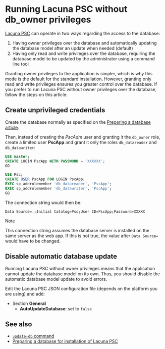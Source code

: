 ﻿# Running Lacuna PSC without db_owner privileges

[Lacuna PSC](../index.md) can operate in two ways regarding the access to the database:

1. Having owner privileges over the database and automatically updating the database model after an update when needed (default)
1. Having only read and write privileges over the database, requiring the database model to be updated by the administrator using a command line tool

Granting owner privileges to the application is simpler, which is why this mode is the default for the standard installation. However, granting only read and
write privileges ensures you greater control over the database. If you prefer to run Lacuna PSC without owner privileges over the database, follow the
steps on this article.

## Create unprivileged credentials

Create the database normally as specified on the [Preparing a database article](prepare-database.md).

Then, instead of creating the *PscAdm* user and granting it the `db_owner` role, create a limited user **PscApp** and grant it only the roles `db_datareader` and `db_datawriter`:

```sql
USE master;
CREATE LOGIN PscApp WITH PASSWORD = 'XXXXXX';
GO

USE Psc;
CREATE USER PscApp FOR LOGIN PscApp;
EXEC sp_addrolemember 'db_datareader', 'PscApp';
EXEC sp_addrolemember 'db_datawriter', 'PscApp';
GO
```

The connection string would then be:

```
Data Source=.;Initial Catalog=Psc;User ID=PscApp;Password=XXXXX
```

> [!NOTE]
> This connection string assumes the database server is installed on the same server as the web app. If this is not true,
> the value after `Data Source=` would have to be changed.

## Disable automatic database update

Running Lacuna PSC without owner privileges means that the application cannot update the database model on its own. Thus, you should disable
the automatic database model update to avoid errors.

Edit the Lacuna PSC JSON configuration file (depends on the platform you are using) and add:

* Section **General**
  * **AutoUpdateDatabase**: set to `false`

## See also

* [`update-db` command](tool/update-db.md)
* [Preparing a database for installation of Lacuna PSC](prepare-database.md)

